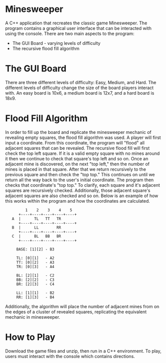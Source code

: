 # Minesweeper
A C++ application that recreates the classic game Minesweeper. The program contains a graphical user interface that can be interacted with using the console. There are two main aspects to the program:
* The GUI Board - varying levels of difficulty
* The recursive flood fill algorithm
 
# The GUI Board
There are three different levels of difficulty: Easy, Medium, and Hard. The different levels of difficulty change the size of the board players interact with. An easy board is 10x6, a medium board is 12x7, and a hard board is 18x9.

# Flood Fill Algorithm
In order to fill up the board and replicate the minesweeper mechanic of revealing empty squares, the flood fill algorithm was used. A player will first input a coordinate. From this coordinate, the program will "flood" all adjacent squares that can be revealed. The recursive flood fill will first check the top left square. If it is a valid empty square with no mines around it then we continue to check that square's top left and so on. Once an adjacent mine is discovered, on the next "top left," then the number of mines is placed in that square. After that we return recursively to the previous square and then check the "top top." This continues on until we return all the way back to the user's initial coordinate. The program then checks that coordinate's "top top." To clarify, each square and it's adjacent squares are recursively checked. Additionally, those adjacent square's adjacent squares are also checked and so on.
Below is an example of how this works within the program and how the coordinates are calculated.

             1    2    3    4    5
          +----+----+----+----+----+            
       A  |      TL   TT   TR                       
          +----+----+----+----+----+         
       B  |      LL        RR                       
          +----+----+----+----+----+
       C  |      BL   BB   BR
          +----+----+----+----+----+
          
         BASE: [1][2] - B3
                                    
         TL: [0][1]   - A2
         TT: [0][2]   - A3
         TR: [0][3]   - A4
    
         BL: [2][1]   - C2
         BB: [2][2]   - C3
         BR: [2][3]   - C4
         
         LL: [1][1]   - B2
         RR: [1][3]   - B4

Additionally, the algorithm will place the number of adjacent mines from on the edges of a cluster of revealed squares, replicating the equivalent mechanic in minesweeper. 

# How to Play
Download the game files and unzip, then run in a C++ environment. To play, users must interact with the console which contains directions.
